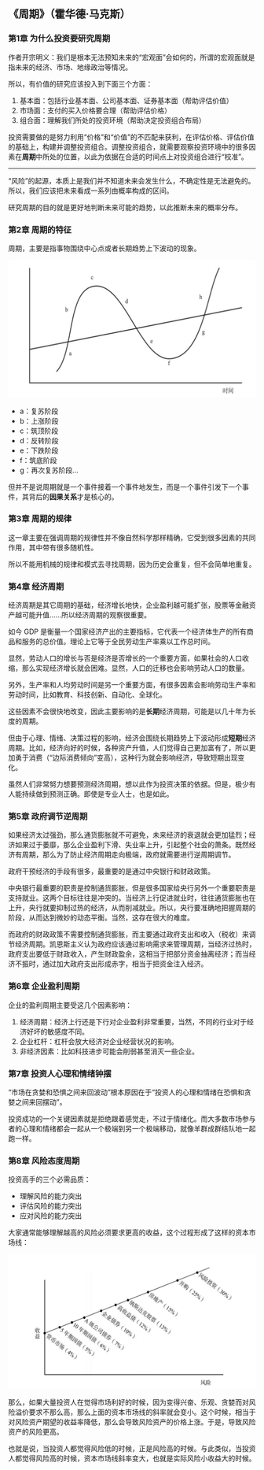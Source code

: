 ## 《周期》（霍华德·马克斯）


### 第1章 为什么投资要研究周期

作者开宗明义：我们是根本无法预知未来的“宏观面”会如何的，所谓的宏观面就是指未来的经济、市场、地缘政治等情况。

所以，有价值的研究应该投入到下面三个方面：

1. 基本面：包括行业基本面、公司基本面、证券基本面（帮助评估价值）
2. 市场面：支付的买入价格要合理（帮助评估价格）
3. 组合面：理解我们所处的投资环境（帮助决定投资组合布局）

投资需要做的是努力利用“价格”和“价值”的不匹配来获利，在评估价格、评估价值的基础上，构建并调整投资组合。调整投资组合，就需要观察投资环境中的很多因素在**周期**中所处的位置，以此为依据在合适的时间点上对投资组合进行“校准”。

---

“风险”的起源，本质上是我们并不知道未来会发生什么，不确定性是无法避免的。所以，我们应该把未来看成一系列由概率构成的区间。

研究周期的目的就是更好地判断未来可能的趋势，以此推断未来的概率分布。


### 第2章 周期的特征

周期，主要是指事物围绕中心点或者长期趋势上下波动的现象。 

![](book-market-cycle/cycle-wave.png)

* a：复苏阶段
* b：上涨阶段
* c：筑顶阶段
* d：反转阶段
* e：下跌阶段
* f：筑底阶段
* g：再次复苏阶段...

但并不是说周期就是一个事件接着一个事件地发生，而是一个事件引发下一个事件，其背后的**因果关系**才是核心的。


### 第3章 周期的规律

这一章主要在强调周期的规律性并不像自然科学那样精确，它受到很多因素的共同作用，其中带有很多随机性。

所以不能用机械的规律和模式去寻找周期，因为历史会重复，但不会简单地重复。


### 第4章 经济周期

经济周期是其它周期的基础，经济增长地快，企业盈利越可能扩张，股票等金融资产越可能升值……所以经济周期的观察很重要。

如今 GDP 是衡量一个国家经济产出的主要指标，它代表一个经济体生产的所有商品和服务的总价值。理论上它等于全民劳动生产率乘以工作总时间。

显然，劳动人口的增长与否是经济是否增长的一个重要方面，如果社会的人口收缩，那么实现经济增长就会困难。显然，人口的迁移也会影响劳动人口的数量。

另外，生产率和人均劳动时间是另一个重要方面，有很多因素会影响劳动生产率和劳动时间，比如教育、科技创新、自动化、全球化。

这些因素不会很快地改变，因此主要影响的是**长期**经济周期，可能是以几十年为长度的周期。

但由于心理、情绪、决策过程的影响，经济会围绕长期趋势上下波动形成**短期**经济周期。比如，经济向好的时候，各种资产升值，人们觉得自己更加富有了，所以更加勇于消费（“边际消费倾向”变高），这种行为就会影响经济，导致短期出现变化。

虽然人们非常努力想要预测经济周期，想以此作为投资决策的依据。但是，极少有人能持续做到预测正确。即使是专业人士，也是如此。


### 第5章 政府调节逆周期

如果经济太过强劲，那么通货膨胀就不可避免，未来经济的衰退就会更加猛烈；经济如果过于萎靡，那么企业盈利下滑、失业率上升，引起整个社会的萧条。既然经济有周期，那么为了防止经济周期走向极端，政府就需要进行逆周期调节。

政府干预经济的手段有很多，最重要的是通过中央银行和财政政策。

中央银行最重要的职责是控制通货膨胀，但是很多国家给央行另外一个重要职责是支持就业。这两个目标往往是冲突的。当经济上行促进就业时，往往通货膨胀也在上升，央行就要抑制过热的经济，从而削减就业。所以，央行要准确地把握周期的阶段，从而达到微妙的动态平衡。当然，这存在很大的难度。

而政府的财政政策不需要控制通货膨胀，而主要通过政府支出和收入（税收）来调节经济周期。凯恩斯主义认为政府应该通过影响需求来管理周期，当经济过热时，政府支出要低于财政收入，产生财政盈余，这相当于把部分资金抽离经济；而当经济不振时，通过加大政府支出形成赤字，相当于把资金注入经济。


### 第6章 企业盈利周期

企业的盈利周期主要受这几个因素影响：

1. 经济周期：经济上行还是下行对企业盈利非常重要，当然，不同的行业对于经济好坏的敏感度不同。
2. 企业杠杆：杠杆会放大经济对企业经营状况的影响。
3. 非经济因素：比如科技进步可能会削弱甚至消灭一些企业。


### 第7章 投资人心理和情绪钟摆

“市场在贪婪和恐惧之间来回波动”根本原因在于“投资人的心理和情绪在恐惧和贪婪之间来回摆动”。

投资成功的一个关键因素就是拒绝跟着感觉走，不过于情绪化。而大多数市场参与者的心理和情绪都会一起从一个极端到另一个极端移动，就像羊群成群结队地一起跑一样。


### 第8章 风险态度周期

投资高手的三个必需品质：

* 理解风险的能力突出
* 评估风险的能力突出
* 应对风险的能力突出

大家通常能够理解越高的风险必须要求更高的收益，这个过程形成了这样的资本市场线：

![](book-market-cycle/cml.png)

那么，如果大量投资人在觉得市场利好的时候，因为变得兴奋、乐观、贪婪而对风险溢价要求不那么高，那么上面的资本市场线的斜率就会变小。这个时候，相当于对风险资产期望的收益率降低，那么会导致风险资产的价格上涨。于是，导致风险资产的风险更高。

也就是说，当投资人都觉得风险低的时候，正是风险高的时候。与此类似，当投资人都觉得风险高的时候，资本市场线斜率变大，也就是实际风险小收益大的时候。


